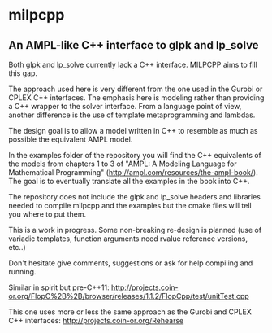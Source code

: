 # milpcpp
## An AMPL-like C++ interface to glpk and lp_solve

Both glpk and lp_solve currently lack a C++ interface. MILPCPP aims to fill this gap. 

The approach used here is very different from the one used in the Gurobi or CPLEX C++ interfaces. The emphasis here is modeling rather than providing a C++ wrapper to the solver interface. From a language point of view, another difference is the use of template metaprogramming and lambdas.

The design goal is to allow a model written in C++ to resemble as much as possible the equivalent AMPL model.

In the examples folder of the repository you will find the C++ equivalents of the models from chapters 1 to 3 of "AMPL: A Modeling Language for Mathematical Programming" (http://ampl.com/resources/the-ampl-book/). The goal is to eventually translate all the examples in the book into C++.

The repository does not include the glpk and lp_solve headers and libraries needed to compile milpcpp and the examples but the cmake files will tell you where to put them.

This is a work in progress. Some non-breaking re-design is planned (use of variadic templates, function arguments need rvalue reference versions, etc..)

Don't hesitate give comments, suggestions or ask for help compiling and running.


Similar in spirit but pre-C++11: http://projects.coin-or.org/FlopC%2B%2B/browser/releases/1.1.2/FlopCpp/test/unitTest.cpp

This one uses more or less the same approach as the Gurobi and CPLEX C++ interfaces: http://projects.coin-or.org/Rehearse
